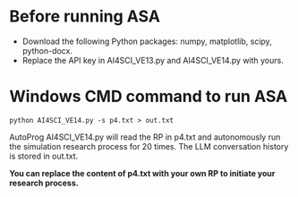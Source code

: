 # Before running ASA
- Download the following Python packages: numpy, matplotlib, scipy, python-docx.
- Replace the API key in AI4SCI_VE13.py and AI4SCI_VE14.py with yours.

# Windows CMD command to run ASA
```python AI4SCI_VE14.py -s p4.txt > out.txt```

AutoProg AI4SCI_VE14.py will read the RP in p4.txt and autonomously run the simulation research process for 20 times. The LLM conversation history is stored in out.txt. 

**You can replace the content of p4.txt with your own RP to initiate your research process.**

